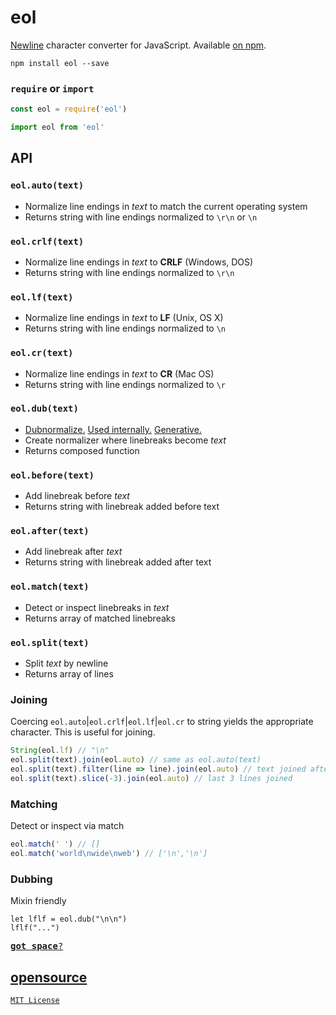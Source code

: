 # eol
[Newline](http://en.wikipedia.org/wiki/Newline) character converter for JavaScript. Available [on npm](https://www.npmjs.com/package/eol).

```
npm install eol --save
```

### `require` or `import`

```js
const eol = require('eol')
```

```js
import eol from 'eol'
```

## API

### `eol.auto(text)`
* Normalize line endings in <var>text</var> to match the current operating system
* Returns string with line endings normalized to `\r\n` or `\n`

### `eol.crlf(text)`
* Normalize line endings in <var>text</var> to <b>CRLF</b> (Windows, DOS)
* Returns string with line endings normalized to `\r\n`

### `eol.lf(text)`
* Normalize line endings in <var>text</var> to <b>LF</b> (Unix, OS X)
* Returns string with line endings normalized to `\n`

### `eol.cr(text)`
* Normalize line endings in <var>text</var> to <b>CR</b> (Mac OS)
* Returns string with line endings normalized to `\r`

### `eol.dub(text)`

- [Dubnormalize.](https://github.com/ryanve/eol/pull/32) [Used internally.](eol.js) [Generative.](#dubbing)
- Create normalizer where linebreaks become <var>text</var>
- Returns composed function

### `eol.before(text)`
- Add linebreak before <var>text</var>
- Returns string with linebreak added before text

### `eol.after(text)`
- Add linebreak after <var>text</var>
- Returns string with linebreak added after text

### `eol.match(text)`
- Detect or inspect linebreaks in <var>text</var>
- Returns array of matched linebreaks

### `eol.split(text)`
- Split <var>text</var> by newline
- Returns array of lines

### Joining

Coercing `eol.auto`|`eol.crlf`|`eol.lf`|`eol.cr` to string yields the appropriate character. This is useful for joining.

```js
String(eol.lf) // "\n"
eol.split(text).join(eol.auto) // same as eol.auto(text)
eol.split(text).filter(line => line).join(eol.auto) // text joined after removing empty lines
eol.split(text).slice(-3).join(eol.auto) // last 3 lines joined
```

### Matching

Detect or inspect via match

```js
eol.match(' ') // []
eol.match('world\nwide\nweb') // ['\n','\n']
```

### Dubbing

Mixin friendly

```
let lflf = eol.dub("\n\n")
lflf("...")
```

[<kbd><b>got space</b>?</kbd>](https://github.com/ryanve/ssv)


## [opensource](package.json)

[`MIT License`](LICENSE.md)
